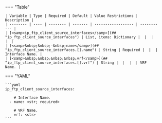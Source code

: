 <!--
  ~ Copyright (c) 2024 Arista Networks, Inc.
  ~ Use of this source code is governed by the Apache License 2.0
  ~ that can be found in the LICENSE file.
  -->
=== "Table"

    | Variable | Type | Required | Default | Value Restrictions | Description |
    | -------- | ---- | -------- | ------- | ------------------ | ----------- |
    | [<samp>ip_ftp_client_source_interfaces</samp>](## "ip_ftp_client_source_interfaces") | List, items: Dictionary |  |  |  |  |
    | [<samp>&nbsp;&nbsp;-&nbsp;name</samp>](## "ip_ftp_client_source_interfaces.[].name") | String | Required |  |  | Interface Name. |
    | [<samp>&nbsp;&nbsp;&nbsp;&nbsp;vrf</samp>](## "ip_ftp_client_source_interfaces.[].vrf") | String |  |  |  | VRF Name. |

=== "YAML"

    ```yaml
    ip_ftp_client_source_interfaces:

        # Interface Name.
      - name: <str; required>

        # VRF Name.
        vrf: <str>
    ```
